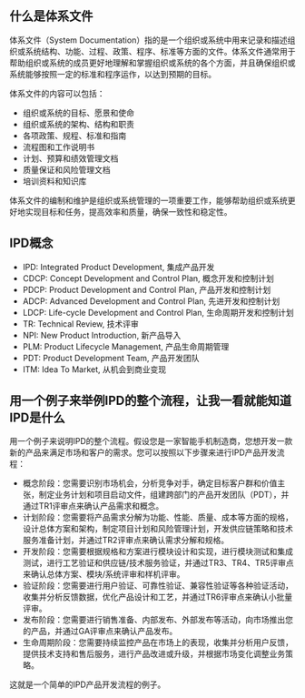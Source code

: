 ## 什么是体系文件

体系文件（System Documentation）指的是一个组织或系统中用来记录和描述组织或系统结构、功能、过程、政策、程序、标准等方面的文件。体系文件通常用于帮助组织或系统的成员更好地理解和掌握组织或系统的各个方面，并且确保组织或系统能够按照一定的标准和程序运作，以达到预期的目标。

体系文件的内容可以包括：

*   组织或系统的目标、愿景和使命
*   组织或系统的架构、结构和职责
*   各项政策、规程、标准和指南
*   流程图和工作说明书
*   计划、预算和绩效管理文档
*   质量保证和风险管理文档
*   培训资料和知识库

体系文件的编制和维护是组织或系统管理的一项重要工作，能够帮助组织或系统更好地实现目标和任务，提高效率和质量，确保一致性和稳定性。

## IPD概念
*   IPD: Integrated Product Development, 集成产品开发
*   CDCP: Concept Development and Control Plan, 概念开发和控制计划
*   PDCP: Product Development and Control Plan, 产品开发和控制计划
*   ADCP: Advanced Development and Control Plan, 先进开发和控制计划
*   LDCP: Life-cycle Development and Control Plan, 生命周期开发和控制计划
*   TR: Technical Review, 技术评审
*   NPI: New Product Introduction, 新产品导入
*   PLM: Product Lifecycle Management, 产品生命周期管理
*   PDT: Product Development Team, 产品开发团队
*   ITM: Idea To Market, 从机会到商业变现
## 用一个例子来举例IPD的整个流程，让我一看就能知道IPD是什么

用一个例子来说明IPD的整个流程。假设您是一家智能手机制造商，您想开发一款新的产品来满足市场和客户的需求。您可以按照以下步骤来进行IPD产品开发流程：

*   概念阶段：您需要识别市场机会，分析竞争对手，确定目标客户群和价值主张，制定业务计划和项目启动文件，组建跨部门的产品开发团队（PDT），并通过TR1评审点来确认产品需求和概念。
*   计划阶段：您需要将产品需求分解为功能、性能、质量、成本等方面的规格，设计总体方案和架构，制定项目计划和风险管理计划，开发供应链策略和技术服务准备计划，并通过TR2评审点来确认需求分解和规格。
*   开发阶段：您需要根据规格和方案进行模块设计和实现，进行模块测试和集成测试，进行工艺验证和供应链/技术服务验证，并通过TR3、TR4、TR5评审点来确认总体方案、模块/系统评审和样机评审。
*   验证阶段：您需要进行用户验证、可靠性验证、兼容性验证等各种验证活动，收集并分析反馈数据，优化产品设计和工艺，并通过TR6评审点来确认小批量评审。
*   发布阶段：您需要进行销售准备、内部发布、外部发布等活动，向市场推出您的产品，并通过GA评审点来确认产品发布。
*   生命周期阶段：您需要持续监控产品在市场上的表现，收集并分析用户反馈，提供技术支持和售后服务，进行产品改进或升级，并根据市场变化调整业务策略。

这就是一个简单的IPD产品开发流程的例子。
